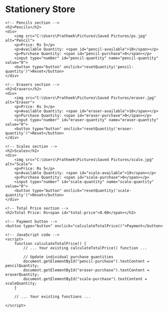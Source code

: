 <!DOCTYPE html>
<html>
<head>
    <title>Stationery Store</title>
    <style>
        /* Styles for the webpage */
        /* ... (same as before) ... */
    </style>
</head>
<body>
    <h1>Stationery Store</h1>

    <!-- Pencils section -->
    <h2>Pencils</h2>
    <div>
        <img src="C:\Users\Pratheek\Pictures\Saved Pictures/ps.jpg" alt="Pencil">
        <p>Price: Rs 5</p>
        <p>Available Quantity: <span id="pencil-available">10</span></p>
        <p>Purchase Quantity: <span id="pencil-purchase">0</span></p>
        <input type="number" id="pencil-quantity" name="pencil-quantity" value="0">
        <button type="button" onclick="resetQuantity('pencil-quantity')">Reset</button>
    </div>

    <!-- Erasers section -->
    <h2>Erasers</h2>
    <div>
        <img src="C:\Users\Pratheek\Pictures\Saved Pictures/eraser.jpg" alt="Eraser">
        <p>Price: Rs 3</p>
        <p>Available Quantity: <span id="eraser-available">10</span></p>
        <p>Purchase Quantity: <span id="eraser-purchase">0</span></p>
        <input type="number" id="eraser-quantity" name="eraser-quantity" value="0">
        <button type="button" onclick="resetQuantity('eraser-quantity')">Reset</button>
    </div>

    <!-- Scales section -->
    <h2>Scales</h2>
    <div>
        <img src="C:\Users\Pratheek\Pictures\Saved Pictures/scale.jpg" alt="Scale">
        <p>Price: Rs 5</p>
        <p>Available Quantity: <span id="scale-available">10</span></p>
        <p>Purchase Quantity: <span id="scale-purchase">0</span></p>
        <input type="number" id="scale-quantity" name="scale-quantity" value="0">
        <button type="button" onclick="resetQuantity('scale-quantity')">Reset</button>
    </div>

    <!-- Total Price section -->
    <h2>Total Price: Rs<span id="total-price">0.00</span></h2>

    <!-- Payment button -->
    <button type="button" onclick="calculateTotalPrice()">Payment</button>

    <!-- JavaScript code -->
    <script>
        function calculateTotalPrice() {
            // ... Your existing calculateTotalPrice() function ...

            // Update individual purchase quantities
            document.getElementById("pencil-purchase").textContent = pencilQuantity;
            document.getElementById("eraser-purchase").textContent = eraserQuantity;
            document.getElementById("scale-purchase").textContent = scaleQuantity;
        }

        // ... Your existing functions ...

    </script>
</body>
</html>
